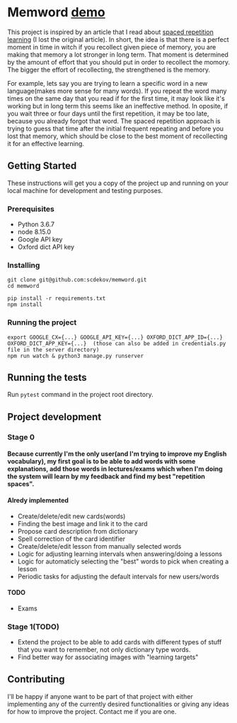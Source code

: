 # Memword [demo](https://memworld.herokuapp.com/)

This project is inspired by an article that I read about [spaced repetition learning](https://en.wikipedia.org/wiki/Spaced_repetition) (I lost the original article). In short, the idea is that there is a perfect moment in time in witch if you recollect given piece of memory, you are making that memory a lot stronger in long term. That moment is determined by the amount of effort that you should put in order to recollect the momory. The bigger the effort of recollecting, the strengthened is the memory.

For example, lets say you are trying to learn a specific word in a new language(makes more sense for many words). If you repeat the word many times on the same day that you read if for the first time, it may look like it's working but in long term this seems like an ineffective method. In oposite, if you wait three or four days until the first repetition, it may be too late, because you already forgot that word. The spaced repetition approach is trying to guess that time after the initial frequent repeating and before you lost that memory, which should be close to the best moment of recollecting it for an effective learning.


## Getting Started

These instructions will get you a copy of the project up and running on your local machine for development and testing purposes.

### Prerequisites

* Python 3.6.7
* node 8.15.0
* Google API key
* Oxford dict API key

### Installing

```
git clone git@github.com:scdekov/memword.git
cd memword

pip install -r requirements.txt
npm install
```

### Running the project

```
export GOOGLE_CX={...} GOOGLE_API_KEY={...} OXFORD_DICT_APP_ID={...} OXFORD_DICT_APP_KEY={...}  (those can also be added in credentials.py file in the server directory)
npm run watch & python3 manage.py runserver
```

## Running the tests

Run `pytest` command in the project root directory.


## Project development
### Stage 0
#### Because currently I'm the only user(and I'm trying to improve my English vocabulary), my first goal is to be able to add words with some explanations, add those words in lectures/exams which when I'm doing the system will learn by my feedback and find my best "repetition spaces".

#### Alredy implemented
* Create/delete/edit new cards(words)
* Finding the best image and link it to the card
* Propose card description from dictionary
* Spell correction of the card identifier
* Create/delete/edit lesson from manually selected words
* Logic for adjusting learning intervals when answering/doing a lessons
* Logic for automaticly selecting the "best" words to pick when creating a lesson
* Periodic tasks for adjusting the default intervals for new users/words
#### TODO
* Exams

### Stage 1(TODO)
* Extend the project to be able to add cards with different types of stuff that you want to remember, not only dictionary type words.
* Find better way for associating images with "learning targets"



## Contributing

I'll be happy if anyone want to be part of that project with either implementing any of the currently desired functionalities or giving any ideas for how to improve the project. Contact me if you are one.
